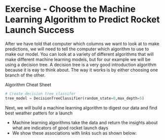 # Exercise - Choose the Machine Learning Algorithm to Predict Rocket Launch Success

After we have told that computer which columns we want to look at to make predictions, we will need to tell the computer which algorithm to use to make our model. You can look at a variety of different algorithms that will make different machine learning models, but for our example we will be using a decision tree. A decision tree is a very good introduction algorithm because it is eay to think about. The way it works is by either choosing one branch of the other.

Algorithm Cheat Sheet

```Python
# Create decision tree classifer 
tree_model = DecisionTreeClassifier(random_state=0,max_depth=5)
```

Next, we will build a machine learning algorithm to digest our data and find best weather patters for a launch 
- Machine learning algorithms take the data and return the insights about what are indicators of good rocket launch days
- We show these associations with links such as shown below:<br>